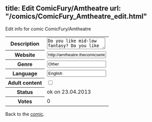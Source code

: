 title: Edit ComicFury/Amtheatre
url: "/comics/ComicFury_Amtheatre_edit.html"
---
Edit info for comic ComicFury/Amtheatre

<form name="comic" action="http://gaepostmail.appengine.com/comic" name="post">
<table class="comicinfo">
<tr>
<th>Description</th><td><textarea name="description">Do you like mid-low fantasy? Do you like comedy? Are you not offended by characters who are missing important appendages? Maybe you should read this. Or maybe not. Is this another DnD comic? No. But is it filled with cheap pop culture references? Hell no. Why is the main character a girl with no legs or right arm? Because I'm a sick human being, okay???</textarea></td>
</tr>
<tr>
<th>Website</th><td><input type="text" name="url" value="http://amtheatre.thecomicseries.com/"/></td>
</tr>
<tr>
<th>Genre</th><td><input type="text" name="genre" value="Other"/></td>
</tr>
<tr>
<th>Language</th><td><input type="text" name="language" value="English"/></td>
</tr>
<tr>
<th>Adult content</th><td><input type="checkbox" name="adult" value="adult" /></td>
</tr>
<tr>
<th>Status</th><td>ok on 23.04.2013</td>
</tr>
<tr>
<th>Votes</th><td>0</div></td>
</tr>
</table>
</form>

Back to the [comic](/comics/ComicFury_Amtheatre.html).
